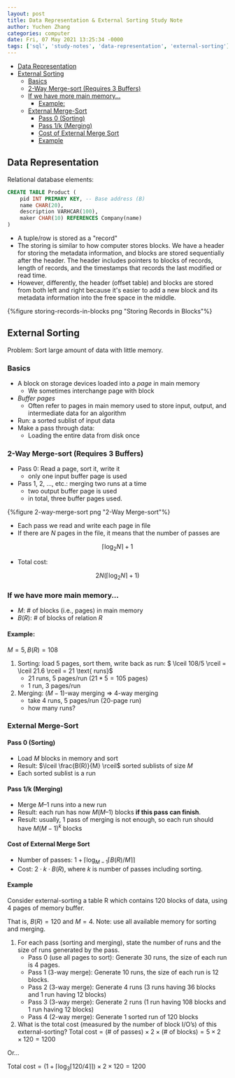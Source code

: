 ```yaml
---
layout: post
title: Data Representation & External Sorting Study Note
author: Yuchen Zhang
categories: computer
date: Fri, 07 May 2021 13:25:34 -0000
tags: ['sql', 'study-notes', 'data-representation', 'external-sorting']
---
```


- [Data Representation](#data-representation)
- [External Sorting](#external-sorting)
  - [Basics](#basics)
  - [2-Way Merge-sort (Requires 3 Buffers)](#2-way-merge-sort-requires-3-buffers)
  - [If we have more main memory...](#if-we-have-more-main-memory)
    - [Example:](#example)
  - [External Merge-Sort](#external-merge-sort)
    - [Pass 0 (Sorting)](#pass-0-sorting)
    - [Pass 1/k (Merging)](#pass-1k-merging)
    - [Cost of External Merge Sort](#cost-of-external-merge-sort)
    - [Example](#example-1)

## Data Representation

Relational database elements:

```sql
CREATE TABLE Product (
    pid INT PRIMARY KEY, -- Base address (B)
    name CHAR(20),
    description VARHCAR(100),
    maker CHAR(10) REFERENCES Company(name)
)
```

- A tuple/row is stored as a "record"
- The storing is similar to how computer stores blocks. We have a header for storing the metadata information, and blocks are stored sequentially after the header. The header includes pointers to blocks of records, length of records, and the timestamps that records the last modified or read time.
- However, differently, the header (offset table) and blocks are stored from both left and right because it's easier to add a new block and its metadata information into the free space in the middle.

{%figure storing-records-in-blocks png "Storing Records in Blocks"%}

## External Sorting

Problem: Sort large amount of data with little memory.

### Basics

- A block on storage devices loaded into a *page* in main memory
  - We sometimes interchange page with block
- *Buffer pages*
  - Often refer to pages in main memory used to store input, output, and intermediate data for an algorithm
- Run: a sorted sublist of input data
- Make a pass through data:
  - Loading the entire data from disk once

### 2-Way Merge-sort (Requires 3 Buffers)

- Pass 0: Read a page, sort it, write it
  - only one input buffer page is used
- Pass 1, 2, …, etc.: merging two runs at a time
  - two output buffer page is used
  - in total, three buffer pages used. 

{%figure 2-way-merge-sort png "2-Way Merge-sort"%}

- Each pass we read and write each page in file
- If there are $N$ pages in the file, it means that the number of passes are

$$\lceil \log_2{N} \rceil +1$$

- Total cost:

$$2N(\lceil \log_2{N} \rceil +1)$$

### If we have more main memory...

- $M$: # of blocks (i.e., pages) in main memory
- $B(R)$: # of blocks of relation $R$

#### Example: 

$M=5, B(R)=108$

1. Sorting: load 5 pages, sort them, write back as run: $ \lceil 108/5 \rceil = \lceil 21.6 \rceil = 21 \text{ runs}$ 
   - $21$ runs, $5$ pages/run ($21*5 = 105$ pages)
   - $1$ run, $3$ pages/run
2. Merging: $(M-1)$-way merging => 4-way merging
   - take $4$ runs, $5$ pages/run ($20$-page run)
   - how many runs?

### External Merge-Sort

#### Pass 0 (Sorting)

- Load $M$ blocks in memory and sort
- Result: $\lceil \frac{B(R)}{M} \rceil$ sorted sublists of size $M$
- Each sorted sublist is a run

#### Pass 1/k (Merging)

- Merge $M – 1$ runs into a new run
- Result: each run has now $M (M – 1)$ blocks **if this pass can finish**.
- Result: usually, 1 pass of merging is not enough, so each run should have $M(M-1)^k$ blocks

#### Cost of External Merge Sort

- Number of passes: $1+\lceil \log_{M-1}{\lceil B(R)/M \rceil} \rceil$
- Cost: $2\cdot k\cdot B(R)$, where $k$ is number of passes including sorting.

#### Example

Consider external-sorting a table R which contains 120 blocks of data, using 4 pages of memory buffer.

That is, $B(R) = 120$ and $M = 4$. Note: use all available memory for sorting and merging.

1. For each pass (sorting and merging), state the number of runs and the size of runs
generated by the pass.
   - Pass 0 (use all pages to sort): Generate 30 runs, the size of each run is 4 pages.
   - Pass 1 (3-way merge): Generate 10 runs, the size of each run is 12 blocks.
   - Pass 2 (3-way merge): Generate 4 runs (3 runs having 36 blocks and 1 run having 12 blocks)
   - Pass 3 (3-way merge): Generate 2 runs (1 run having 108 blocks and 1 run having 12 blocks)
   - Pass 4 (2-way merge): Generate 1 sorted run of 120 blocks
2. What is the total cost (measured by the number of block I/O’s) of this external-sorting?
$\text{Total cost} = ( \text{# of passes} ) \times 2 \times ( \text{# of blocks} ) = 5 \times 2 \times 120 = 1200$

Or...

$\text{Total cost} = (1+\lceil \log_3{\lceil 120/4 \rceil} \rceil) \times 2 \times 120 =1200$